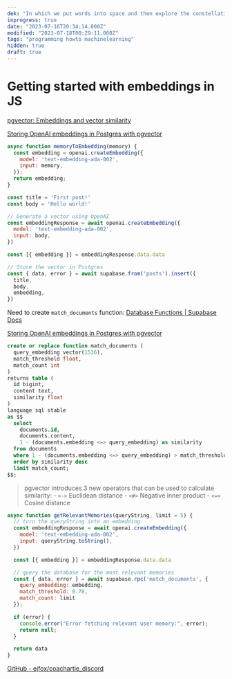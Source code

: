```yaml
---
dek: "In which we put words into space and then explore the constellations they create"
inprogress: true
date: "2023-07-16T20:34:14.000Z"
modified: "2023-07-18T00:29:11.000Z"
tags: "programming howto machinelearning"
hidden: true
draft: true
---
```

# Getting started with embeddings in JS

[pgvector: Embeddings and vector similarity](https://supabase.com/docs/guides/database/extensions/pgvector)

[Storing OpenAI embeddings in Postgres with pgvector](https://supabase.com/blog/openai-embeddings-postgres-vector)

```js
async function memoryToEmbedding(memory) {
  const embedding = openai.createEmbedding({
    model: 'text-embedding-ada-002',
    input: memory,
  });
  return embedding;
}
```

```js
const title = 'First post!'
const body = 'Hello world!'

// Generate a vector using OpenAI
const embeddingResponse = await openai.createEmbedding({
  model: 'text-embedding-ada-002',
  input: body,
})

const [{ embedding }] = embeddingResponse.data.data

// Store the vector in Postgres
const { data, error } = await supabase.from('posts').insert({
  title,
  body,
  embedding,
})
```


Need to create `match_documents` function: [Database Functions | Supabase Docs](https://supabase.com/docs/guides/database/functions)

[Storing OpenAI embeddings in Postgres with pgvector](https://supabase.com/blog/openai-embeddings-postgres-vector)

```sql
create or replace function match_documents (
  query_embedding vector(1536),
  match_threshold float,
  match_count int
)
returns table (
  id bigint,
  content text,
  similarity float
)
language sql stable
as $$
  select
    documents.id,
    documents.content,
    1 - (documents.embedding <=> query_embedding) as similarity
  from documents
  where 1 - (documents.embedding <=> query_embedding) > match_threshold
  order by similarity desc
  limit match_count;
$$;
```




> pgvector introduces 3 new operators that can be used to calculate similarity:
	- `<->` Euclidean distance
	- `<#>` Negative inner product
	- `<=>` Cosine distance

```js
async function getRelevantMemories(queryString, limit = 5) {
  // turn the queryString into an embedding
  const embeddingResponse = await openai.createEmbedding({
    model: 'text-embedding-ada-002',
    input: queryString.toString(),
  })

  const [{ embedding }] = embeddingResponse.data.data

  // query the database for the most relevant memories
  const { data, error } = await supabase.rpc('match_documents', { 
    query_embedding: embedding,
    match_threshold: 0.78,
    match_count: limit
  });

  if (error) {
    console.error("Error fetching relevant user memory:", error);
    return null;
  }

  return data
}
```

[GitHub - ejfox/coachartie_discord](https://github.com/ejfox/coachartie_discord)
